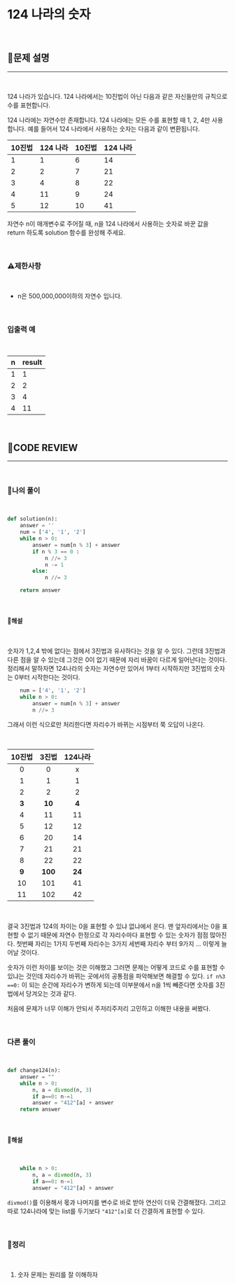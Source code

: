 # 124 나라의 숫자

<br/>

## **📝문제 설명**
***

<br/>

124 나라가 있습니다. 124 나라에서는 10진법이 아닌 다음과 같은 자신들만의 규칙으로 수를 표현합니다.

124 나라에는 자연수만 존재합니다.
124 나라에는 모든 수를 표현할 때 1, 2, 4만 사용합니다.
예를 들어서 124 나라에서 사용하는 숫자는 다음과 같이 변환됩니다.

10진법 |	124 나라 |	10진법 |	124 나라 
-------|-----------|--------|-----------
1 |	1 |	6 |	14
2	| 2 |	7 |	21
3	| 4	| 8 |	22
4 |	11 |	9 |	24
5 |	12 |	10 |	41

자연수 n이 매개변수로 주어질 때, n을 124 나라에서 사용하는 숫자로 바꾼 값을 return 하도록 solution 함수를 완성해 주세요.

<br/>

### **⚠제한사항**

<br/>

- n은 500,000,000이하의 자연수 입니다.

<br/>

### **입출력 예**

<br/>

n |	result
--|------
1 |	1
2 |	2
3 |	4
4	| 11

<br/>


## **🧐CODE REVIEW**
***

<br/>

### **🧾나의 풀이**

<br/>

```python
def solution(n):
    answer = ''
    num = ['4', '1', '2']
    while n > 0:
        answer = num[n % 3] + answer
        if n % 3 == 0 :
            n //= 3
            n -= 1
        else:
            n //= 3

    return answer
```

<br/>

#### **📝해설**

<br/>

숫자가 1,2,4 밖에 없다는 점에서 3진법과 유사하다는 것을 알 수 있다. 그런데 3진법과 다른 점을 알 수 있는데 그것은 0이 없기 때문에 자리 바꿈이 다르게 일어난다는 것이다. 정리해서 말하자면 124나라의 숫자는 자연수만 있어서 1부터 시작하지만 3진법의 숫자는 0부터 시작한다는 것이다.

```python
    num = ['4', '1', '2']
    while n > 0:
        answer = num[n % 3] + answer
        n //= 3
```
그래서 이런 식으로만 처리한다면 자리수가 바뀌는 시점부터 쭉 오답이 나온다.

<br/>

10진법 | 3진법 | 124나라 
:-----:|:----:|:-------:
0 | 0 | x
1 | 1 | 1
2 | 2 | 2
**3** | **10** | **4**
4 | 11 | 11
5 | 12 | 12
6 | 20 | 14
7 | 21 | 21
8 | 22 | 22
**9** | **100** | **24**
10 | 101 | 41
11 | 102 | 42

<br/>

결국 3진법과 124의 차이는 0을 표현할 수 있냐 없냐에서 온다. 맨 앞자리에서는 0을 표현할 수 없기 때문에 자연수 한정으로 각 자리수마다 표현할 수 있는 숫자가 점점 많아진다. 첫번째 자리는 1가지 두번째 자리수는 3가지 세번째 자리수 부터 9가지 ... 이렇게 늘어날 것이다. 

숫자가 이런 차이를 보이는 것은 이해했고 그러면 문제는 어떻게 코드로 수를 표현할 수 있냐는 것인데 자리수가 바뀌는 곳에서의 공통점을 파악해보면 해결할 수 있다.
`if n%3 ==0:` 이 되는 순간에 자리수가 변하게 되는데 이부분에서 n을 1씩 빼준다면 숫자를 3진법에서 당겨오는 것과 같다. 

처음에 문제가 너무 이해가 안되서 주저리주저리 고민하고 이해한 내용을 써봤다.

<br/>

### **다른 풀이**

<br/>

```python
def change124(n):
    answer = ""
    while n > 0:
        n, a = divmod(n, 3)
        if a==0: n-=1
        answer = "412"[a] + answer
    return answer
```

<br/>

#### **📝해설**

<br/>

```python
    while n > 0:
        n, a = divmod(n, 3)
        if a==0: n-=1
        answer = "412"[a] + answer
```

`divmod()`를 이용해서 몫과 나머지를 변수로 바로 받아 연산이 더욱 간결해졌다.
그리고 따로 124나라에 맞는 list를 두기보다 `"412"[a]`로 더 간결하게 표현할 수 있다.

<br/>

### **🔖정리**

<br/>

1. 숫자 문제는 원리를 잘 이해하자